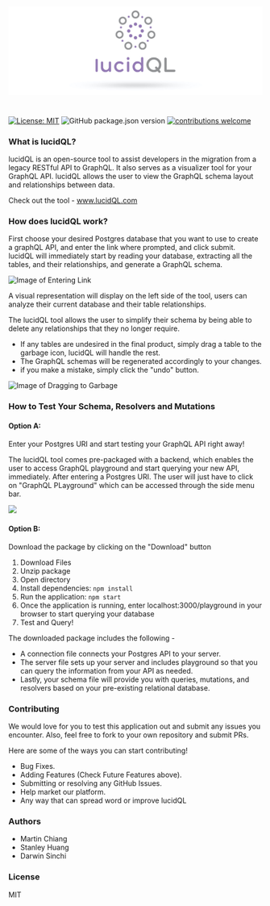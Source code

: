 ![Image of Logo](/public/logo-for-github.jpg)

#

[![License: MIT](https://img.shields.io/badge/License-MIT-yellow.svg)](https://github.com/oslabs-beta/LucidQL/blob/master/LICENSE) ![GitHub package.json version](https://img.shields.io/github/package-json/v/oslabs-beta/LucidQL?color=blue) [![contributions welcome](https://img.shields.io/badge/contributions-welcome-brightgreen.svg?style=flat)](https://github.com/oslabs-beta/LucidQL/issues)

### What is lucidQL?

lucidQL is an open-source tool to assist developers in the migration from a legacy RESTful API to GraphQL. It also serves as a visualizer tool for your GraphQL API. lucidQL allows the user to view the GraphQL schema layout and relationships between data.

Check out the tool - <a class="nav-link" href="http://www.lucidql.com/">www.lucidQL.com</a>

### How does lucidQL work?

First choose your desired Postgres database that you want to use to create a graphQL API, and enter the link where prompted, and click submit. lucidQL will immediately start by reading your database, extracting all the tables, and their relationships, and generate a GraphQL schema.

![Image of Entering Link](https://media.giphy.com/media/1N6nX99joOh2zUGkAw/giphy.gif)

A visual representation will display on the left side of the tool, users can analyze their current database and their table relationships.

The lucidQL tool allows the user to simplify their schema by being able to delete any relationships that they no longer require.

- If any tables are undesired in the final product, simply drag a table to the garbage icon, lucidQL will handle the rest.
- The GraphQL schemas will be regenerated accordingly to your changes.
- if you make a mistake, simply click the "undo" button.

![Image of Dragging to Garbage](https://media.giphy.com/media/9NEeXDUayldkGkok4k/giphy.gif)

### How to Test Your Schema, Resolvers and Mutations

#### Option A:

Enter your Postgres URI and start testing your GraphQL API right away!

The lucidQL tool comes pre-packaged with a backend, which enables the user to access GraphQL playground and start querying your new API, immediately. After entering a Postgres URI. The user will just have to click on "GraphQL PLayground" which can be accessed through the side menu bar.

<img src="https://media.giphy.com/media/KQzFl6vK3nVXqn9UaO/giphy.gif" width="800"/>

#### Option B:

Download the package by clicking on the "Download" button

1. Download Files
2. Unzip package
3. Open directory
4. Install dependencies: `npm install`
5. Run the application: `npm start`
6. Once the application is running, enter localhost:3000/playground in your browser to start querying your database
7. Test and Query!

The downloaded package includes the following -

- A connection file connects your Postgres API to your server.
- The server file sets up your server and includes playground so that you can query the information from your API as needed.
- Lastly, your schema file will provide you with queries, mutations, and resolvers based on your pre-existing relational database.

### Contributing

We would love for you to test this application out and submit any issues you encounter. Also, feel free to fork to your own repository and submit PRs.

Here are some of the ways you can start contributing!

- Bug Fixes.
- Adding Features (Check Future Features above).
- Submitting or resolving any GitHub Issues.
- Help market our platform.
- Any way that can spread word or improve lucidQL

### Authors

- Martin Chiang
- Stanley Huang
- Darwin Sinchi

### License

MIT
